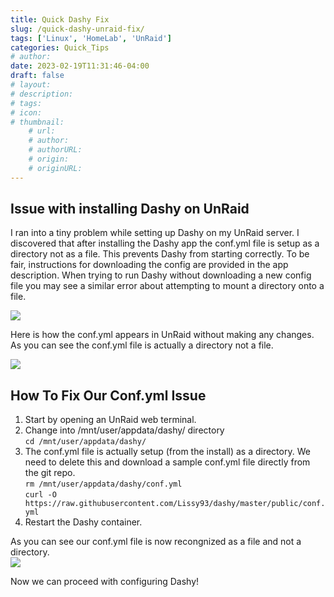 ```yaml
---
title: Quick Dashy Fix
slug: /quick-dashy-unraid-fix/
tags: ['Linux', 'HomeLab', 'UnRaid']
categories: Quick_Tips
# author: 
date: 2023-02-19T11:31:46-04:00
draft: false
# layout: 
# description: 
# tags: 
# icon: 
# thumbnail: 
    # url: 
    # author: 
    # authorURL: 
    # origin: 
    # originURL: 
---
```


## Issue with installing Dashy on UnRaid
I ran into a tiny problem while setting up Dashy on my UnRaid server. I discovered that after installing the Dashy app the conf.yml file is setup as a directory not as a file. This prevents Dashy from starting correctly.  To be fair, instructions for downloading the config are provided in the app description.
When trying to run Dashy without downloading a new config file you may see a similar error about attempting to mount a directory onto a file.

![](/assets/images/unraid_dashy_error_1.png)

Here is how the conf.yml appears in UnRaid without making any changes. As you can see the conf.yml file is actually a directory not a file.

![](/assets/images/unraid_webterminal_1.png)  



## How To Fix Our Conf.yml Issue
1. Start by opening an UnRaid web terminal. 
2. Change into /mnt/user/appdata/dashy/ directory  
``` cd /mnt/user/appdata/dashy/ ```
3. The conf.yml file is actually setup (from the install) as a directory.  We need to delete this and download a sample conf.yml file directly from the git repo.  
``` rm /mnt/user/appdata/dashy/conf.yml ```  
``` curl -O https://raw.githubusercontent.com/Lissy93/dashy/master/public/conf.yml ```
4. Restart the Dashy container.

As you can see our conf.yml file is now recongnized as a file and not a directory.  
![](/assets/images/unraid_webterminal_2.png)  

Now we can proceed with configuring Dashy! 